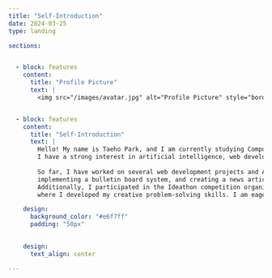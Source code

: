 ```yaml
---
title: "Self-Introduction"
date: 2024-03-25
type: landing

sections:


  - block: features
    content:
      title: "Profile Picture"
      text: |
        <img src="/images/avatar.jpg" alt="Profile Picture" style="border-radius: 50%; width: 350px; margin-top: 15px;" loading="lazy">


  - block: features
    content:
      title: "Self-Introduction"
      text: |
        Hello! My name is Taeho Park, and I am currently studying Computer Science at Chonbuk National University. 
        I have a strong interest in artificial intelligence, web development, and data analysis, and I am building my skills through various projects.
        
        So far, I have worked on several web development projects and AI-related research, including blog platform development, 
        implementing a bulletin board system, and creating a news article crawling system. 
        Additionally, I participated in the Ideathon competition organized by Jeonju ICT Innovation Square, 
        where I developed my creative problem-solving skills. I am eager to continue improving my skills and taking on new challenges across various fields.

    design:
      background_color: "#e6f7ff"
      padding: "50px"

        
    design:
      text_align: center

---
```


